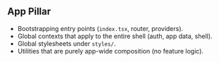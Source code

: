 ## App Pillar

- Bootstrapping entry points (`index.tsx`, router, providers).
- Global contexts that apply to the entire shell (auth, app data, shell).
- Global stylesheets under `styles/`.
- Utilities that are purely app-wide composition (no feature logic).
